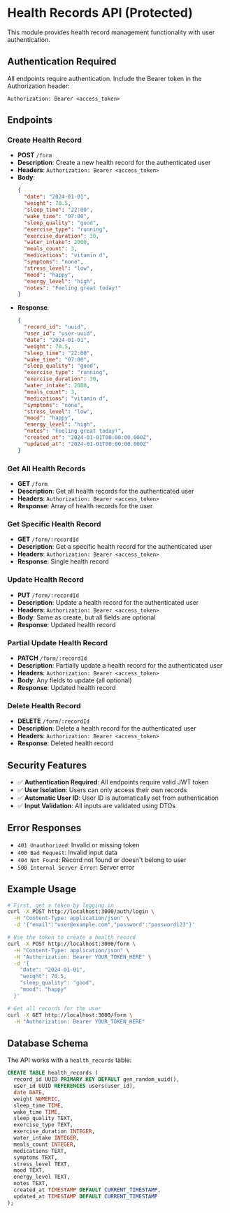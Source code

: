 # Health Records API (Protected)

This module provides health record management functionality with user authentication.

## Authentication Required

All endpoints require authentication. Include the Bearer token in the Authorization header:

```
Authorization: Bearer <access_token>
```

## Endpoints

### Create Health Record
- **POST** `/form`
- **Description**: Create a new health record for the authenticated user
- **Headers**: `Authorization: Bearer <access_token>`
- **Body**:
  ```json
  {
    "date": "2024-01-01",
    "weight": 70.5,
    "sleep_time": "22:00",
    "wake_time": "07:00",
    "sleep_quality": "good",
    "exercise_type": "running",
    "exercise_duration": 30,
    "water_intake": 2000,
    "meals_count": 3,
    "medications": "vitamin d",
    "symptoms": "none",
    "stress_level": "low",
    "mood": "happy",
    "energy_level": "high",
    "notes": "Feeling great today!"
  }
  ```
- **Response**:
  ```json
  {
    "record_id": "uuid",
    "user_id": "user-uuid",
    "date": "2024-01-01",
    "weight": 70.5,
    "sleep_time": "22:00",
    "wake_time": "07:00",
    "sleep_quality": "good",
    "exercise_type": "running",
    "exercise_duration": 30,
    "water_intake": 2000,
    "meals_count": 3,
    "medications": "vitamin d",
    "symptoms": "none",
    "stress_level": "low",
    "mood": "happy",
    "energy_level": "high",
    "notes": "Feeling great today!",
    "created_at": "2024-01-01T00:00:00.000Z",
    "updated_at": "2024-01-01T00:00:00.000Z"
  }
  ```

### Get All Health Records
- **GET** `/form`
- **Description**: Get all health records for the authenticated user
- **Headers**: `Authorization: Bearer <access_token>`
- **Response**: Array of health records for the user

### Get Specific Health Record
- **GET** `/form/:recordId`
- **Description**: Get a specific health record for the authenticated user
- **Headers**: `Authorization: Bearer <access_token>`
- **Response**: Single health record

### Update Health Record
- **PUT** `/form/:recordId`
- **Description**: Update a health record for the authenticated user
- **Headers**: `Authorization: Bearer <access_token>`
- **Body**: Same as create, but all fields are optional
- **Response**: Updated health record

### Partial Update Health Record
- **PATCH** `/form/:recordId`
- **Description**: Partially update a health record for the authenticated user
- **Headers**: `Authorization: Bearer <access_token>`
- **Body**: Any fields to update (all optional)
- **Response**: Updated health record

### Delete Health Record
- **DELETE** `/form/:recordId`
- **Description**: Delete a health record for the authenticated user
- **Headers**: `Authorization: Bearer <access_token>`
- **Response**: Deleted health record

## Security Features

- ✅ **Authentication Required**: All endpoints require valid JWT token
- ✅ **User Isolation**: Users can only access their own records
- ✅ **Automatic User ID**: User ID is automatically set from authentication
- ✅ **Input Validation**: All inputs are validated using DTOs

## Error Responses

- `401 Unauthorized`: Invalid or missing token
- `400 Bad Request`: Invalid input data
- `404 Not Found`: Record not found or doesn't belong to user
- `500 Internal Server Error`: Server error

## Example Usage

```bash
# First, get a token by logging in
curl -X POST http://localhost:3000/auth/login \
  -H "Content-Type: application/json" \
  -d '{"email":"user@example.com","password":"password123"}'

# Use the token to create a health record
curl -X POST http://localhost:3000/form \
  -H "Content-Type: application/json" \
  -H "Authorization: Bearer YOUR_TOKEN_HERE" \
  -d '{
    "date": "2024-01-01",
    "weight": 70.5,
    "sleep_quality": "good",
    "mood": "happy"
  }'

# Get all records for the user
curl -X GET http://localhost:3000/form \
  -H "Authorization: Bearer YOUR_TOKEN_HERE"
```

## Database Schema

The API works with a `health_records` table:

```sql
CREATE TABLE health_records (
  record_id UUID PRIMARY KEY DEFAULT gen_random_uuid(),
  user_id UUID REFERENCES users(user_id),
  date DATE,
  weight NUMERIC,
  sleep_time TIME,
  wake_time TIME,
  sleep_quality TEXT,
  exercise_type TEXT,
  exercise_duration INTEGER,
  water_intake INTEGER,
  meals_count INTEGER,
  medications TEXT,
  symptoms TEXT,
  stress_level TEXT,
  mood TEXT,
  energy_level TEXT,
  notes TEXT,
  created_at TIMESTAMP DEFAULT CURRENT_TIMESTAMP,
  updated_at TIMESTAMP DEFAULT CURRENT_TIMESTAMP
);
``` 
